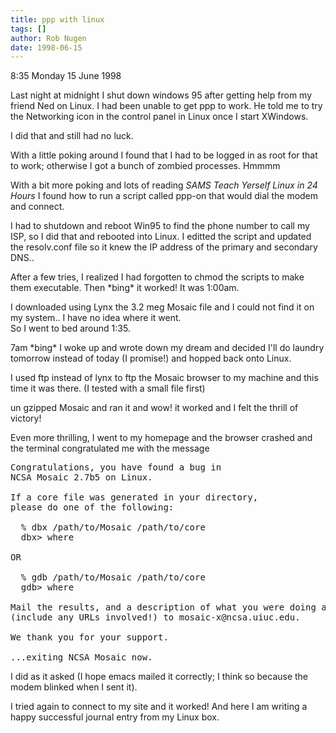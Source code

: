```yaml
---
title: ppp with linux
tags: []
author: Rob Nugen
date: 1998-06-15
---
```


<title>got ppp working with Linux!!</title>

<p class=date>8:35 Monday 15 June 1998</p>

<p>Last night at midnight I shut down windows 95 after getting
help from my friend Ned on Linux.  I had been unable to get ppp
to work.  He told me to try the Networking icon in the control 
panel in Linux once I start XWindows.

<p>I did that and still had no luck.

<p>With a little poking around I found that I had to be logged in
as root for that to work; otherwise I got a bunch of zombied
processes.  Hmmmm

<p>With a bit more poking and lots of reading <em>SAMS Teach Yerself
Linux in 24 Hours</em> I found how to run a script called ppp-on
that would dial the modem and connect.

<p>I had to shutdown and reboot Win95 to find the phone number to
call my ISP, so I did that and rebooted into Linux.  I editted
the script and updated the resolv.conf file so it knew the IP
address of the primary and secondary DNS..

<p>After a few tries, I realized I had forgotten to chmod the
scripts to make them executable.  Then *bing* it worked!
It was 1:00am.

<p>I downloaded using Lynx the 3.2 meg Mosaic file and I could 
not find it on my system.. I have no idea where it went.
<br>So I went to bed around 1:35.

<p>7am *bing* I woke up and wrote down my dream and decided I'll
do laundry tomorrow instead of today (I promise!) and hopped back
onto Linux.

<p>I used ftp instead of lynx to ftp the Mosaic browser to my
machine and this time it was there.  (I tested with a small file
first)

<p>un gzipped Mosaic and ran it and wow!  it worked and I felt
the thrill of victory!

<p>Even more thrilling, I went to my homepage and the browser 
crashed and the terminal congratulated me with the message

<pre>
Congratulations, you have found a bug in
NCSA Mosaic 2.7b5 on Linux.

If a core file was generated in your directory,
please do one of the following:

  % dbx /path/to/Mosaic /path/to/core
  dbx> where

OR

  % gdb /path/to/Mosaic /path/to/core
  gdb> where

Mail the results, and a description of what you were doing at the time,
(include any URLs involved!) to mosaic-x@ncsa.uiuc.edu.

We thank you for your support.

...exiting NCSA Mosaic now.
</pre>

<p>I did as it asked (I hope emacs mailed it correctly; I think
so because the modem blinked when I sent it).

<p>I tried again to connect to my site and it worked!  And here I
am writing a happy successful journal entry from my Linux box.
</p>
